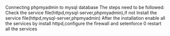 Connecting phpmyadmin to mysql database
The steps need to be followed:
Check the service file(httpd,mysql-server,phpmyadmin),if not
Install the service file(httpd,mysql-server,phpmyadmin)
After the installation enable all the services
by install httpd,configure the firewall and setenforce 0
restart all the services
